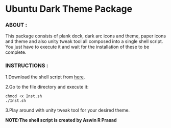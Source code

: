 Ubuntu Dark Theme Package
===

### ABOUT :
This package consists of plank dock, dark arc icons and theme, paper icons and theme and also unity tweak tool all composed into a single shell script. You just have to execute it and wait for the installation of these to be complete.

### INSTRUCTIONS :

1.Download the shell script from [here](https://drive.google.com/file/d/0B6tK150jyMyOUTJ0dmJTQW5QdDg/view?usp=sharing).

2.Go to the file directory and execute it:

	chmod +x Inst.sh
	./Inst.sh

3.Play around with unity tweak tool for your desired theme.

**NOTE:The shell script is created by Aswin R Prasad** 
